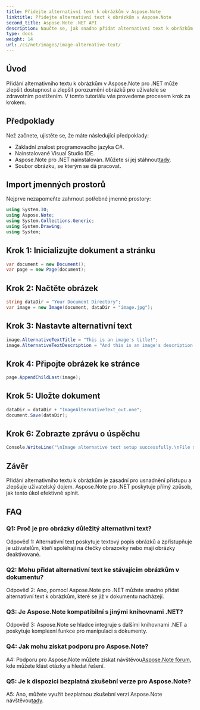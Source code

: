 ```yaml
---
title: Přidejte alternativní text k obrázkům v Aspose.Note
linktitle: Přidejte alternativní text k obrázkům v Aspose.Note
second_title: Aspose.Note .NET API
description: Naučte se, jak snadno přidat alternativní text k obrázkům v Aspose.Note pro .NET. Vylepšete dostupnost a vylepšete uživatelskou zkušenost pomocí tohoto podrobného průvodce.
type: docs
weight: 14
url: /cs/net/images/image-alternative-text/
---
```

## Úvod

Přidání alternativního textu k obrázkům v Aspose.Note pro .NET může zlepšit dostupnost a zlepšit porozumění obrázků pro uživatele se zdravotním postižením. V tomto tutoriálu vás provedeme procesem krok za krokem.

## Předpoklady

Než začnete, ujistěte se, že máte následující předpoklady:

- Základní znalost programovacího jazyka C#.
- Nainstalované Visual Studio IDE.
-  Aspose.Note pro .NET nainstalován. Můžete si jej stáhnout[tady](https://releases.aspose.com/note/net/).
- Soubor obrázku, se kterým se dá pracovat.

## Import jmenných prostorů

Nejprve nezapomeňte zahrnout potřebné jmenné prostory:

```csharp
using System.IO;
using Aspose.Note;
using System.Collections.Generic;
using System.Drawing;
using System;
```

## Krok 1: Inicializujte dokument a stránku

```csharp
var document = new Document();
var page = new Page(document);
```

## Krok 2: Načtěte obrázek

```csharp
string dataDir = "Your Document Directory";
var image = new Image(document, dataDir + "image.jpg");
```

## Krok 3: Nastavte alternativní text

```csharp
image.AlternativeTextTitle = "This is an image's title!";
image.AlternativeTextDescription = "And this is an image's description!";
```

## Krok 4: Připojte obrázek ke stránce

```csharp
page.AppendChildLast(image);
```

## Krok 5: Uložte dokument

```csharp
dataDir = dataDir + "ImageAlternativeText_out.one";
document.Save(dataDir);
```

## Krok 6: Zobrazte zprávu o úspěchu

```csharp
Console.WriteLine("\nImage alternative text setup successfully.\nFile saved at " + dataDir); 
```

## Závěr

Přidání alternativního textu k obrázkům je zásadní pro usnadnění přístupu a zlepšuje uživatelský dojem. Aspose.Note pro .NET poskytuje přímý způsob, jak tento úkol efektivně splnit.

## FAQ

### Q1: Proč je pro obrázky důležitý alternativní text?

Odpověď 1: Alternativní text poskytuje textový popis obrázků a zpřístupňuje je uživatelům, kteří spoléhají na čtečky obrazovky nebo mají obrázky deaktivované.

### Q2: Mohu přidat alternativní text ke stávajícím obrázkům v dokumentu?

Odpověď 2: Ano, pomocí Aspose.Note pro .NET můžete snadno přidat alternativní text k obrázkům, které se již v dokumentu nacházejí.

### Q3: Je Aspose.Note kompatibilní s jinými knihovnami .NET?

Odpověď 3: Aspose.Note se hladce integruje s dalšími knihovnami .NET a poskytuje komplexní funkce pro manipulaci s dokumenty.

### Q4: Jak mohu získat podporu pro Aspose.Note?

 A4: Podporu pro Aspose.Note můžete získat návštěvou[Aspose.Note fórum](https://forum.aspose.com/c/note/28), kde můžete klást otázky a hledat řešení.

### Q5: Je k dispozici bezplatná zkušební verze pro Aspose.Note?

A5: Ano, můžete využít bezplatnou zkušební verzi Aspose.Note návštěvou[tady](https://releases.aspose.com/).